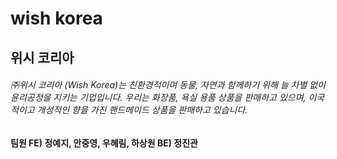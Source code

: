 # wish korea

## 위시 코리아

###### ㈜위시 코리아 (Wish Korea)는 친환경적이며 동물, 자연과 함께하기 위해 늘 차별 없이 윤리공정을 지키는 기업입니다. 우리는 화장품, 욕실 용품 상품을 판매하고 있으며, 이국적이고 개성적인 향을 가진 핸드메이드 상품을 판매하고 있습니다.

<b>팀원 FE) 정예지, 안중영, 우혜림, 하상원 BE) 정진관 </b>
